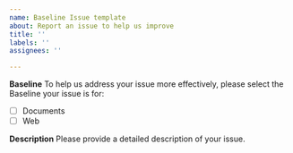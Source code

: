 ```yaml
---
name: Baseline Issue template
about: Report an issue to help us improve
title: ''
labels: ''
assignees: ''

---
```


**Baseline**
To help us address your issue more effectively, please select the Baseline your issue is for:
- [ ] Documents
- [ ] Web 

**Description**
Please provide a detailed description of your issue.
